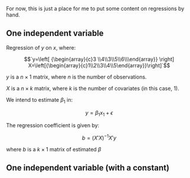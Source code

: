 For now, this is just a place for me to put some content on regressions by hand.

## One independent variable
Regression of $y$ on $x$, where:

$$`y=\left[ {\begin{array}{c}3 \\4\\3\\5\\6\\\end{array}} \right] X=\left[{\begin{array}{c}1\\2\\3\\4\\5\end{array}}\right]`$$

$y$ is a $n \times 1$ matrix, where $n$ is the number of observations. 

$X$ is a $n \times k$ matrix, where $k$ is the number of covariates (in this case, 1).

We intend to estimate $\beta_{1}$ in:

$$y=\beta_{1}x_{1}+\epsilon$$

The regression coefficient is given by:

$$b=(X'X)^{-1}X'y$$

where $b$ is a $k \times 1$ matrix of estimated $\beta$

## One independent variable (with a constant)